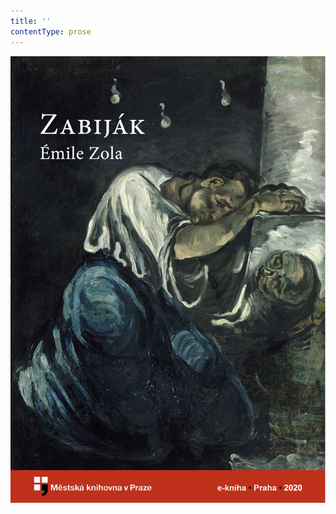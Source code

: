 ```yaml
---
title: ''
contentType: prose
---
```


<section>

![obalka_zabijak.jpg](./resources/obalka_zabijak_fmt.jpeg)

</section>
